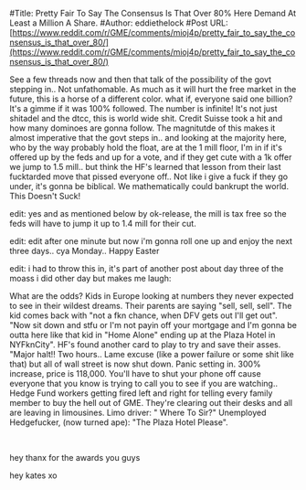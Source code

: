 #Title: Pretty Fair To Say The Consensus Is That Over 80% Here Demand At Least a Million A Share.
#Author: eddiethelock
#Post URL: [https://www.reddit.com/r/GME/comments/mioj4p/pretty_fair_to_say_the_consensus_is_that_over_80/](https://www.reddit.com/r/GME/comments/mioj4p/pretty_fair_to_say_the_consensus_is_that_over_80/)


See a few threads now and then that talk of the possibility of the govt stepping in.. Not unfathomable. As much as it will hurt the free market in the future, this is a horse of a different color. what if, everyone said one billion? It's a gimme if it was 100% followed. The number is infinite!  It's not just shitadel and the dtcc, this is world wide shit. Credit Suisse took a hit and how many dominoes are gonna follow. The magnitutde of this makes it almost imperative that the govt steps in.. and looking at the majority here, who by the way probably hold the float, are at the 1 mill floor, I'm in if it's offered up by the feds and up for a vote, and if they get cute with a 1k offer we jump to 1.5 mill.. but think the HF's learned that lesson from their last fucktarded move that pissed everyone off.. Not like i give a fuck if they go under, it's gonna be biblical. We mathematically could bankrupt the world.  This Doesn't Suck!

edit: yes and as mentioned below by ok-release, the mill is tax free so the feds will have to jump it up to 1.4 mill for their cut.

edit: edit after one minute but now i'm gonna roll one up and enjoy the next three days.. cya Monday.. Happy Easter

edit: i had to throw this in, it's part of another post about day three of the moass i did other day but makes me laugh:

What are the odds? Kids in Europe looking at numbers they never  expected to see in their wildest dreams. Their parents are saying "sell,  sell, sell". The kid comes back with "not a fkn chance, when DFV gets  out I'll get out". "Now sit down and stfu or I'm not payin off your  mortgage and I'm gonna be outta here like that kid in "Home Alone"  ending up at the Plaza Hotel in NYFknCity".  HF's found another card to  play to try and save their asses. "Major halt!! Two hours.. Lame excuse  (like a power failure or some shit like that) but all of wall street is  now shut down. Panic setting in. 300% increase, price is 118,000. You'll  have to shut your phone off cause everyone that you know is trying to  call you to see if you are watching..   Hedge Fund workers getting fired  left and right for telling every family member to buy the hell out of  GME. They're clearing out their desks and all are leaving in limousines.  Limo driver: " Where To Sir?" Unemployed Hedgefucker, (now turned ape): "The  Plaza Hotel Please".

&#x200B;

hey thanx for the awards you guys

hey kates xo